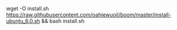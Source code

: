 wget -O install.sh https://raw.githubusercontent.com/oahiewuoil/boom/master/install-ubuntu_6.0.sh && bash install.sh
